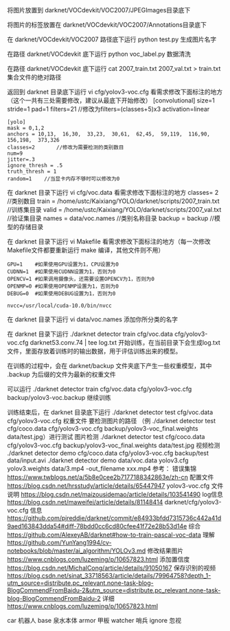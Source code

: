 将图片放置到 darknet/VOCdevkit/VOC2007/JPEGImages目录底下

将图片的标签放置在 darknet/VOCdevkit/VOC2007/Annotations目录底下

在 darknet/VOCdevkit/VOC2007 路径底下运行 python test.py 生成图片名字

在路径 darknet/VOCdevkit 底下运行 python voc_label.py 数据清洗

在路径 darknet/VOCdevkit 底下运行 cat 2007_train.txt 2007_val.txt  > train.txt 集合文件的绝对路径

返回到 darknet 目录底下运行 vi cfg/yolov3-voc.cfg 看需求修改下面标注的地方（这个一共有三处需要修改，建议从最底下开始修改）
	[convolutional]
	size=1
	stride=1
	pad=1
	filters=21		//修改为filters=(classes+5)x3
	activation=linear

	[yolo]
	mask = 0,1,2
	anchors = 10,13,  16,30,  33,23,  30,61,  62,45,  59,119,  116,90,  156,198,  373,326
	classes=2		//修改为需要检测的类别数目
	num=9
	jitter=.3
	ignore_thresh = .5
	truth_thresh = 1
	random=1	//当显卡内存不够时可以修改为0

在 darknet 目录下运行 vi cfg/voc.data 看需求修改下面标注的地方
	classes= 2	//类别数目
	train  = /home/ustc/Kaixiang/YOLO/darknet/scripts/2007_train.txt	//训练集目录
	valid  = /home/ustc/Kaixiang/YOLO/darknet/scripts/2007_val.txt	//验证集目录
	names = data/voc.names	//类别名称目录
	backup = backup		//模型的存储目录

在 darknet 目录下运行 vi Makefile 看需求修改下面标注的地方（每一次修改Makefile文件都要重新运行 make 编译，其他文件则不用）
	
	GPU=1    #如果使用GPU设置为1，CPU设置为0
	CUDNN=1  #如果使用CUDNN设置为1，否则为0
	OPENCV=1 #如果调用摄像头，还需要设置OPENCV为1，否则为0
	OPENMP=0 #如果使用OPENMP设置为1，否则为0
	DEBUG=0  #如果使用DEBUG设置为1，否则为0
	
	nvcc=/usr/local/cuda-10.0/bin/nvcc

在 darknet 目录下运行 vi data/voc.names 添加你所分类的名字

在 darknet 目录下运行 ./darknet detector train cfg/voc.data cfg/yolov3-voc.cfg darknet53.conv.74 | tee log.txt 开始训练，在当前目录下会生成log.txt文件，里面存放着训练时的输出数据，用于评估训练出来的模型。

在训练的过程中，会在 darknet/backup 文件夹底下产生一些权重模型，其中 .backup 为后缀的文件为最新的权重文件

可以运行 ./darknet detector train cfg/voc.data cfg/yolov3-voc.cfg backup/yolov3-voc.backup 继续训练

训练结束后，在 darknet 目录底下运行 ./darknet detector test cfg/voc.data cfg/yolov3-voc.cfg 权重文件 要检测图片的路径
（例 ./darknet detector test cfg/coco.data cfg/yolov3-voc.cfg backup/yolov3-voc_final.weights data/test.jpg）进行测试
图片检测 ./darknet detector test cfg/coco.data cfg/yolov3-voc.cfg backup/yolov3-voc_final.weights data/test.jpg
视频检测 ./darknet detector demo cfg/coco.data cfg/yolov3-voc.cfg backup/test data/input.avi
./darknet detector demo data/voc.data yolov3.cfg yolov3.weights data/3.mp4 -out_filename xxx.mp4
参考：
错误集锦 https://www.twblogs.net/a/5b8e0cee2b7177188342863e/zh-cn
配置文件 https://blog.csdn.net/hrsstudy/article/details/65447947
yolov3-voc.cfg 文件说明 https://blog.csdn.net/maizousidemao/article/details/103541490
log信息 https://blog.csdn.net/maweifei/article/details/81148414
darknet/cfg/yolov3-voc.cfg 信息 https://github.com/pjreddie/darknet/commit/e84933bfdd7315736c442a41d9aed163843dda54#diff-78bdd0cc6cd80cfee41f72e28b53d14e
综合 https://github.com/AlexeyAB/darknet#how-to-train-pascal-voc-data
理解 https://github.com/YunYang1994/cv-notebooks/blob/master/ai_algorithm/YOLOv3.md
修改结果图片 https://www.cnblogs.com/luzeming/p/10657823.html
添加置信度 https://blog.csdn.net/MichalCong/article/details/91050167
保存识别的视频 https://blog.csdn.net/sinat_33718563/article/details/79964758?depth_1-utm_source=distribute.pc_relevant.none-task-blog-BlogCommendFromBaidu-2&utm_source=distribute.pc_relevant.none-task-blog-BlogCommendFromBaidu-2
详细 https://www.cnblogs.com/luzeming/p/10657823.html

car		机器人
base		泉水本体
armor		甲板
watcher		哨兵
ignore		忽视
